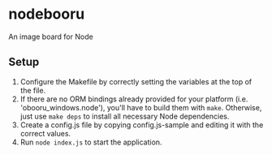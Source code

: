 nodebooru
=========
An image board for Node

Setup
-----
1. Configure the Makefile by correctly setting the variables at the top of the file. 
2. If there are no ORM bindings already provided for your platform (i.e. 'obooru_windows.node'), you'll have to build them with ```make```. Otherwise, just use ```make deps``` to install all necessary Node dependencies.
3. Create a config.js file by copying config.js-sample and editing it with the correct values.
4. Run ```node index.js``` to start the application.
